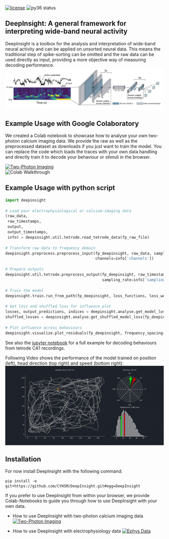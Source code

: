 [![license](https://img.shields.io/github/license/mashape/apistatus.svg)](https://github.com/CYHSM/DeepInsight/blob/master/LICENSE.md)
![py36 status](https://img.shields.io/badge/python3.6-supported-green.svg)

## DeepInsight: A general framework for interpreting wide-band neural activity

DeepInsight is a toolbox for the analysis and interpretation of wide-band neural activity and can be applied on unsorted neural data. This means the traditional step of spike-sorting can be omitted and the raw data can be used directly as input, providing a more objective way of measuring decoding performance. 
![Model Architecture](media/model_architecture.png)

## Example Usage with Google Colaboratory

We created a Colab notebook to showcase how to analyse your own two-photon calcium imaging data. We provide the raw as well as the preprocessed dataset as downloads if you just want to train the model. You can replace the code which loads the traces with your own data handling and directly train it to decode your behaviour or stimuli in the browser. 

[![Two-Photon Imaging](https://colab.research.google.com/assets/colab-badge.svg)](https://colab.research.google.com/drive/11RXK7JIgVM8Zy9M7xEtt1k62i3JXbZLU)  
![Colab Walkthrough](media/colab_walkthrough.gif)

## Example Usage with python script
```python
import deepinsight

# Load your electrophysiological or calcium-imaging data
(raw_data,
 raw_timestamps,
 output,
 output_timestamps,
 info) = deepinsight.util.tetrode.read_tetrode_data(fp_raw_file)

# Transform raw data to frequency domain
deepinsight.preprocess.preprocess_input(fp_deepinsight, raw_data, sampling_rate=info['sampling_rate'],
                                        channels=info['channels'])

# Prepare outputs
deepinsight.util.tetrode.preprocess_output(fp_deepinsight, raw_timestamps, output, output_timestamps,
                                           sampling_rate=info['sampling_rate'])

# Train the model
deepinsight.train.run_from_path(fp_deepinsight, loss_functions, loss_weights)

# Get loss and shuffled loss for influence plot
losses, output_predictions, indices = deepinsight.analyse.get_model_loss(fp_deepinsight, stepsize=10)
shuffled_losses = deepinsight.analyse.get_shuffled_model_loss(fp_deepinsight, axis=1, stepsize=10)

# Plot influence across behaviours
deepinsight.visualize.plot_residuals(fp_deepinsight, frequency_spacing=2)
```

See also the [jupyter notebook](notebooks/deepinsight_example_usage.ipynb) for a full example for decoding behaviours from tetrode CA1 recordings. 

Following Video shows the performance of the model trained on position (left), head direction (top right) and speed (bottom right):
![Model Performance](media/decoding_error.gif)

## Installation
For now install DeepInsight with the following command:
```
pip install -e git+https://github.com/CYHSM/DeepInsight.git#egg=DeepInsight
```
If you prefer to use DeepInsight from within your browser, we provide Colab-Notebooks to guide you through how to use DeepInsight with your own data. 

- How to use DeepInsight with two-photon calcium imaging data [![Two-Photon Imaging](https://colab.research.google.com/assets/colab-badge.svg)](https://colab.research.google.com/drive/11RXK7JIgVM8Zy9M7xEtt1k62i3JXbZLU)

- How to use DeepInsight with electrophysiology data [![Ephys Data](https://colab.research.google.com/assets/colab-badge.svg)](https://colab.research.google.com/drive/1h3RYr3r0Zs2k6I53bTiYRq_6VQo38iMP)